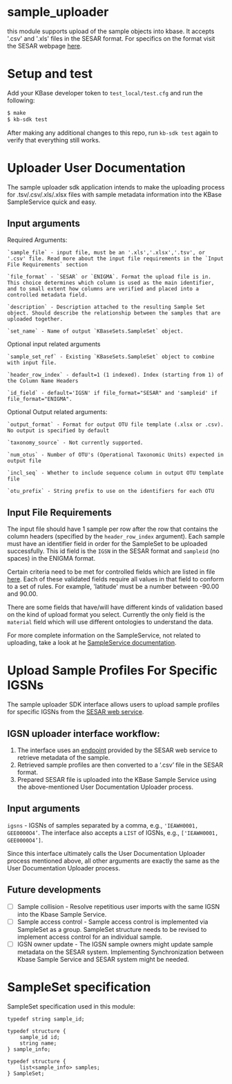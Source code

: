 # sample_uploader

this module supports upload of the sample objects into kbase. It accepts '.csv' and '.xls' files in the SESAR format. For specifics on the format visit the SESAR webpage [here](http://www.geosamples.org).

# Setup and test

Add your KBase developer token to `test_local/test.cfg` and run the following:

```bash
$ make
$ kb-sdk test
```

After making any additional changes to this repo, run `kb-sdk test` again to verify that everything still works.


# Uploader User Documentation

The sample uploader sdk application intends to make the uploading process for .tsv/.csv/.xls/.xlsx files with sample metadata information into the KBase SampleService quick and easy. 


## Input arguments

Required Arguments:

	`sample_file` - input file, must be an '.xls','.xlsx','.tsv', or '.csv' file. Read more about the input file requirements in the `Input File Requirements` section

	`file_format` - `SESAR` or `ENIGMA`. Format the upload file is in. This choice determines which column is used as the main identifier, and to small extent how columns are verified and placed into a controlled metadata field.

	`description` - Description attached to the resulting Sample Set object. Should describe the relationship between the samples that are uploaded together.

	`set_name` - Name of output `KBaseSets.SampleSet` object.

Optional input related arguments

	`sample_set_ref` - Existing `KBaseSets.SampleSet` object to combine with input file.  

	`header_row_index` - default=1 (1 indexed). Index (starting from 1) of the Column Name Headers

	`id_field` - default='IGSN' if file_format="SESAR" and 'sampleid' if file_format="ENIGMA".

Optional Output related arguments:

	`output_format` - Format for output OTU file template (.xlsx or .csv). No output is specified by default

	`taxonomy_source` - Not currently supported.

	`num_otus` - Number of OTU's (Operational Taxonomic Units) expected in output file

	`incl_seq` - Whether to include sequence column in output OTU template file

	`otu_prefix` - String prefix to use on the identifiers for each OTU


## Input File Requirements

The input file should have 1 sample per row after the row that contains the column headers (specified by the `header_row_index` argument). Each sample must have an identifier field in order for the SampleSet to be uploaded successfully. This id field is the `IGSN` in the SESAR format and `sampleid` (no spaces) in the ENIGMA format. 

Certain criteria need to be met for controlled fields which are listed in file [here](https://github.com/kbaseIncubator/sample_service_validator_config/blob/master/metadata_validation.yml). Each of these validated fields require all values in that field to conform to a set of rules. For example, 'latitude' must be a number between -90.00 and 90.00.

There are some fields that have/will have different kinds of validation based on the kind of upload format you select. Currently the only field is the `material` field which will use different ontologies to understand the data.

For more complete information on the SampleService, not related to uploading, take a look at he [SampleService documentation](https://github.com/kbase/sample_service/blob/master/README.md).

# Upload Sample Profiles For Specific IGSNs

The sample uploader SDK interface allows users to upload sample profiles for specific IGSNs from the [SESAR web service](https://www.geosamples.org/interop). 

## IGSN uploader interface workflow:
1. The interface uses an [endpoint](https://www.geosamples.org/interop#Sample-profile-IGSN) provided by the SESAR web service to retrieve metadata of the sample. 
2. Retrieved sample profiles are then converted to a ‘.csv’ file in the SESAR format.
3. Prepared SESAR file is uploaded into the KBase Sample Service using the above-mentioned User Documentation Uploader process. 

## Input arguments
`igsns` - IGSNs of samples separated by a comma, e.g., `'IEAWH0001, GEE0000O4’`. 
	  The interface also accepts a `LIST` of IGSNs, e.g., `['IEAWH0001, GEE0000O4’]`.

Since this interface ultimately calls the User Documentation Uploader process mentioned above, all other arguments are exactly the same as the User Documentation Uploader process. 

## Future developments

- [ ] Sample collision - Resolve repetitious user imports with the same IGSN into the Kbase Sample Service.
- [ ] Sample access control - Sample access control is implemented via SampleSet as a group. SampleSet structure needs to be revised to implement access control for an individual sample.
- [ ] IGSN owner update - The IGSN sample owners might update sample metadata on the SESAR system. Implementing Synchronization between Kbase Sample Service and SESAR system might be needed.

# SampleSet specification
SampleSet specification used in this module:
```
typedef string sample_id;

typedef structure {
	sample_id id;
	string name;
} sample_info;

typedef structure {
	list<sample_info> samples;
} SampleSet;

```
